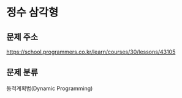 # 정수 삼각형
## 문제 주소
https://school.programmers.co.kr/learn/courses/30/lessons/43105

## 문제 분류
동적계획법(Dynamic Programming)